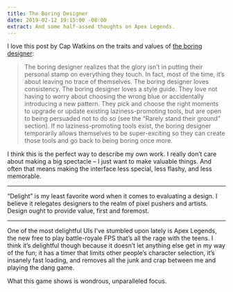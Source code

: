 ```yaml
---
title: The Boring Designer
date: 2019-02-12 19:15:00 -08:00
extract: And some half-assed thoughts on Apex Legends.
---
```


I love this post by Cap Watkins on the traits and values of [the boring designer](http://blog.capwatkins.com/the-boring-designer):

> The boring designer realizes that the glory isn’t in putting their personal stamp on everything they touch. In fact, most of the time, it’s about leaving no trace of themselves. The boring designer loves consistency. The boring designer loves a style guide. They love not having to worry about choosing the wrong blue or accidentally introducing a new pattern. They pick and choose the right moments to upgrade or update existing laziness-promoting tools, but are open to being persuaded not to do so (see the “Rarely stand their ground” section). If no laziness-promoting tools exist, the boring designer temporarily allows themselves to be super-exciting so they can create those tools and go back to being boring once more.

I think this is the perfect way to describe my own work. I really don’t care about making a big spectacle – I just want to make valuable things. And often that means making the interface less special, less flashy, and less memorable.

***

“Delight” is my least favorite word when it comes to evaluating a design. I believe it relegates designers to the realm of pixel pushers and artists. Design ought to provide value, first and foremost. 

***

One of the most delightful UIs I’ve stumbled upon lately is Apex Legends, the new free to play battle-royale FPS that’s all the rage with the teens. I think it’s delightful though because it doesn’t let anything else get in my way of the fun; it has a timer that limits other people’s character selection, it’s insanely fast loading, and removes all the junk and crap between me and playing the dang game.

What this game shows is wondrous, unparalleled focus.